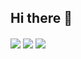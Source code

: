 <h2> Hi there 👋 </h2>
<picture>
  <source
    srcset="https://github-readme-stats.vercel.app/api?username=xiaochen004hao&show_icons=true&theme=gotham&locale=cn&include_all_commits=true"
    media="(prefers-color-scheme: dark)"
  />
  <source
    srcset="https://github-readme-stats.vercel.app/api?username=xiaochen004hao&show_icons=true&theme=catppuccin_latte&locale=cn&include_all_commits=true"
    media="(prefers-color-scheme: light), (prefers-color-scheme: no-preference)"
  />
  <img align="center" src="https://github-readme-stats.vercel.app/api?username=xiaochen004hao&show_icons=true&theme=gotham&locale=cn&include_all_commits=true" />
</picture>
<picture>
  <source
    srcset="https://github-readme-stats.vercel.app/api?username=xiaochen004hao&show_icons=true&theme=gotham&locale=en&include_all_commits=true"
    media="(prefers-color-scheme: dark)"
  />
  <source
    srcset="https://github-readme-stats.vercel.app/api?username=xiaochen004hao&show_icons=true&theme=catppuccin_latte&locale=en&include_all_commits=true"
    media="(prefers-color-scheme: light), (prefers-color-scheme: no-preference)"
  />
  <img align="center" src="https://github-readme-stats.vercel.app/api?username=xiaochen004hao&show_icons=true&theme=gotham&locale=en&include_all_commits=true" />
</picture>

<picture>
  <source
    srcset="https://github-readme-stats.vercel.app/api/top-langs/?username=xiaochen004hao&hide_title=true&langs_count=10&size_weight=0.5&count_weight=0.5&layout=normal&card_width=666&theme=gotham"
    media="(prefers-color-scheme: dark)"
  />
  <source
    srcset="https://github-readme-stats.vercel.app/api/top-langs/?username=xiaochen004hao&hide_title=true&langs_count=10&size_weight=0.5&count_weight=0.5&layout=normal&card_width=666&theme=catppuccin_latte"
    media="(prefers-color-scheme: light), (prefers-color-scheme: no-preference)"
  />
  <img align="center" src="https://github-readme-stats.vercel.app/api/top-langs/?username=xiaochen004hao&hide_title=true&langs_count=10&size_weight=0.5&count_weight=0.5&layout=normal&card_width=300&theme=gotham" />
</picture>
